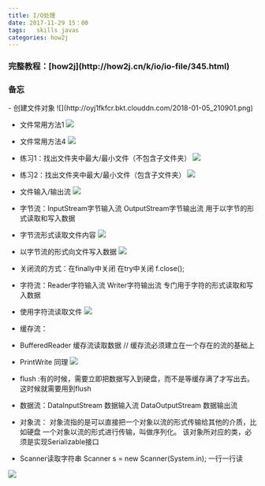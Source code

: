 ```yaml
---
title: I/O处理
date: 2017-11-29 15：00
tags:   skills javas
categories: how2j
---
```


<h3>完整教程：[how2j](http://how2j.cn/k/io/io-file/345.html)</h3>

<h3>备忘</h3>
- 创建文件对象
![](http://oyj1fkfcr.bkt.clouddn.com/2018-01-05_210901.png)

- 文件常用方法1
![](http://oyj1fkfcr.bkt.clouddn.com/2018-01-05_215351.png)
- 文件常用方法4
![](http://oyj1fkfcr.bkt.clouddn.com/2018-01-06_125613.png)

- 练习1：找出文件夹中最大/最小文件（不包含子文件夹）
![](http://oyj1fkfcr.bkt.clouddn.com/2018-01-06_132237.png)
- 练习2：找出文件夹中最大/最小文件（包含子文件夹）
![](http://oyj1fkfcr.bkt.clouddn.com/2018-01-06_135134.png)


- 文件输入/输出流
![](http://oyj1fkfcr.bkt.clouddn.com/2018-01-06_140244.png)

- 字节流：InputStream字节输入流   OutputStream字节输出流   用于以字节的形式读取和写入数据

- 字节流形式读取文件内容
![](http://oyj1fkfcr.bkt.clouddn.com/2018-01-06_141911.png)
- 以字节流的形式向文件写入数据
![](http://oyj1fkfcr.bkt.clouddn.com/2018-01-06_142633.png)

- 关闭流的方式：在finally中关闭  在try中关闭  f.close();

- 字符流：Reader字符输入流 Writer字符输出流 专门用于字符的形式读取和写入数据

- 使用字符流读取文件
![](http://oyj1fkfcr.bkt.clouddn.com/2018-01-06_143746.png)

- 缓存流：
- BufferedReader  缓存流读取数据 // 缓存流必须建立在一个存在的流的基础上
- PrintWrite 同理
![](http://oyj1fkfcr.bkt.clouddn.com/2018-01-06_145103.png)

- flush   :有的时候，需要立即把数据写入到硬盘，而不是等缓存满了才写出去。 这时候就需要用到flush



- 数据流：DataInputStream 数据输入流  DataOutputStream 数据输出流

- 对象流： 对象流指的是可以直接把一个对象以流的形式传输给其他的介质，比如硬盘 一个对象以流的形式进行传输，叫做序列化。 该对象所对应的类，必须是实现Serializable接口

- Scanner读取字符串  Scanner s = new Scanner(System.in);  一行一行读

![](http://oyj1fkfcr.bkt.clouddn.com/2018-01-06_150005.png)
